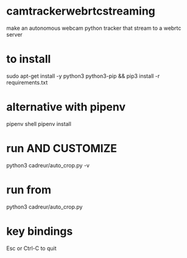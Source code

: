 # camtrackerwebrtcstreaming
make an autonomous webcam python tracker that stream to a webrtc server

# to install
sudo apt-get install -y python3 python3-pip && pip3 install -r requirements.txt
# alternative with pipenv
pipenv shell
pipenv install


# run AND CUSTOMIZE 
python3 cadreur/auto_crop.py -v

# run from 
python3 cadreur/auto_crop.py


# key bindings
Esc or Ctrl-C to quit
